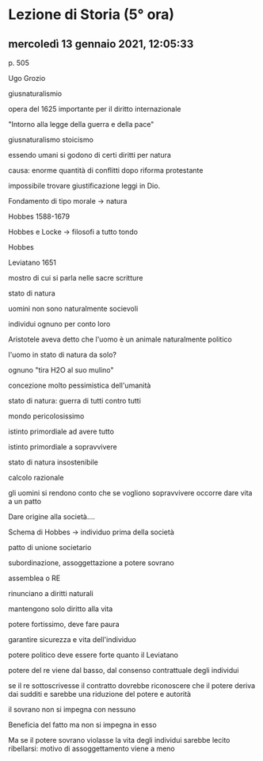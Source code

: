 # Lezione di Storia (5° ora)

## mercoledì 13 gennaio 2021, 12:05:33

p. 505

Ugo Grozio

giusnaturalismio

opera del 1625 importante per il diritto internazionale

"Intorno alla legge della guerra e della pace"

giusnaturalismo stoicismo

essendo umani si godono di certi diritti per natura

causa: enorme quantità di conflitti dopo riforma protestante

impossibile trovare giustificazione leggi in Dio.

Fondamento di tipo morale -> natura

Hobbes 1588-1679

Hobbes  e Locke -> filosofi a tutto tondo



Hobbes

Leviatano 1651

mostro di cui si parla nelle sacre scritture

stato di natura

uomini non sono naturalmente socievoli

individui ognuno per conto loro



Aristotele aveva detto che l'uomo è un animale naturalmente politico

l'uomo in stato di natura da solo?

ognuno "tira H2O al suo mulino"

concezione molto pessimistica dell'umanità





stato di natura: guerra di tutti contro tutti

mondo pericolosissimo

istinto primordiale ad avere tutto

istinto primordiale a sopravvivere

stato di natura insostenibile

calcolo razionale

gli uomini si rendono conto che se vogliono sopravvivere occorre dare vita a un patto



Dare origine alla società....



Schema di Hobbes -> individuo prima della società





patto di unione societario 

subordinazione, assoggettazione a potere sovrano

assemblea o RE

rinunciano a diritti naturali

mantengono solo diritto alla vita



potere fortissimo, deve fare paura

garantire sicurezza e vita dell'individuo



potere politico deve essere forte quanto il Leviatano

potere del re viene dal basso, dal consenso contrattuale degli individui



se il re sottoscrivesse il contratto dovrebbe riconoscere che il potere deriva dai sudditi e sarebbe una riduzione del potere e autorità

il sovrano non si impegna con nessuno

Beneficia del fatto ma non si impegna in esso



Ma se il potere sovrano violasse la vita degli individui sarebbe lecito ribellarsi: motivo di assoggettamento viene a meno